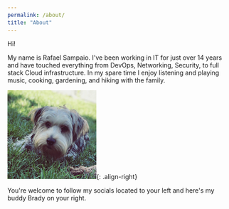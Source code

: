 ```yaml
---
permalink: /about/
title: "About"
---
```


Hi!

My name is Rafael Sampaio. I've been working in IT for just over 14 years and have touched everything from DevOps, Networking, Security, to full stack Cloud infrastructure. In my spare time I enjoy listening and playing music, cooking, gardening, and hiking with the family.

![image-right](/assets/images/brady.png){: .align-right}

You're welcome to follow my socials located to your left and here's my buddy Brady on your right.
